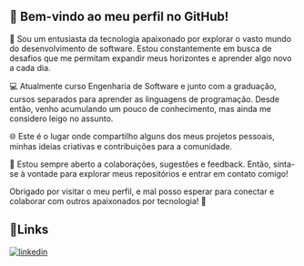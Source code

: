 ## 👋 Bem-vindo ao meu perfil no GitHub!

🚀 Sou um entusiasta da tecnologia apaixonado por explorar o vasto mundo do desenvolvimento de software. Estou constantemente em busca de desafios que me permitam expandir meus horizontes e aprender algo novo a cada dia.

💻 Atualmente curso Engenharia de Software e junto com a graduação, cursos separados para aprender as linguagens de programação. Desde então, venho acumulando um pouco de conhecimento, mas ainda me considero leigo no assunto.

🌐 Este é o lugar onde compartilho alguns dos meus projetos pessoais, minhas ideias criativas e contribuições para a comunidade.

🤝 Estou sempre aberto a colaborações, sugestões e feedback. Então, sinta-se à vontade para explorar meus repositórios e entrar em contato comigo!

Obrigado por visitar o meu perfil, e mal posso esperar para conectar e colaborar com outros apaixonados por tecnologia! 🌟

## 🔗Links

[![linkedin](https://img.shields.io/badge/linkedin-0A66C2?style=for-the-badge&logo=linkedin&logoColor=white)](www.linkedin.com/in/vitor-domingos)
